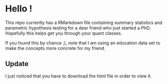 # Hello !
This repo currently has a RMarkdown file containing summary statistics and parametric hypothesis testing for a dear friend who just started a PhD. Hopefully this helps get you through your quant classes. 

If you found this by chance ;), note that I am using an education data set to make the concepts more concrete for my friend.

## Update
I just noticed that you have to download the html file in order to view it. 
